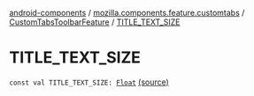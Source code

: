 [android-components](../../index.md) / [mozilla.components.feature.customtabs](../index.md) / [CustomTabsToolbarFeature](index.md) / [TITLE_TEXT_SIZE](./-t-i-t-l-e_-t-e-x-t_-s-i-z-e.md)

# TITLE_TEXT_SIZE

`const val TITLE_TEXT_SIZE: `[`Float`](https://kotlinlang.org/api/latest/jvm/stdlib/kotlin/-float/index.html) [(source)](https://github.com/mozilla-mobile/android-components/blob/master/components/feature/customtabs/src/main/java/mozilla/components/feature/customtabs/CustomTabsToolbarFeature.kt#L220)